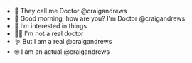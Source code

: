 - 👋 They call me Doctor @craigandrews
- 🌅 Good morning, how are you? I'm Doctor @craigandrews
- 👀 I’m interested in things
- 👨‍⚕️ I'm not a real doctor
- 🪱 But I am a real @craigandrews
- 🤓 I am an actual @craigandrews

<!---
craigandrews/craigandrews is a ✨ special ✨ repository because its `README.md` (this file) appears on your GitHub profile.
You can click the Preview link to take a look at your changes.
--->

